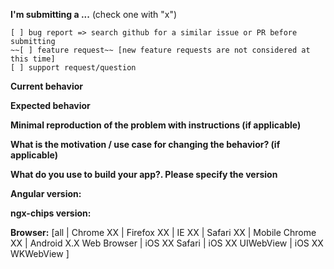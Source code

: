 <!--
DON'T REMOVE THE TEMPLATE
IF YOU DON'T FILL OUT THE FOLLOWING INFORMATION WE WILL CLOSE YOUR ISSUE WITHOUT INVESTIGATING
-->

**I'm submitting a ...**  (check one with "x")
```
[ ] bug report => search github for a similar issue or PR before submitting
~~[ ] feature request~~ [new feature requests are not considered at this time]
[ ] support request/question
```


**Current behavior**
<!-- Describe how the bug manifests. -->



**Expected behavior**
<!-- Describe what the behavior would be without the bug. -->



**Minimal reproduction of the problem with instructions (if applicable)**
<!--
If the current behavior is a bug or you can illustrate your feature request better with an example,
please provide the *STEPS TO REPRODUCE*. If the bug is caused in conjunction with a 3rd party, please provide an online demo.
-->



**What is the motivation / use case for changing the behavior? (if applicable)**
<!-- Describe the motivation or the concrete use case -->



**What do you use to build your app?. Please specify the version**
<!-- SystemJS, Webpack, angular-cli, etc... -->


**Angular version:** 
<!-- Check whether this is still an issue in the most recent Angular version -->



**ngx-chips version:**
<!-- Check whether this is still an issue in the most recent ngx-chips version -->


**Browser:** [all | Chrome XX | Firefox XX | IE XX | Safari XX | Mobile Chrome XX | Android X.X Web Browser | iOS XX Safari | iOS XX UIWebView | iOS XX WKWebView ]
<!-- All browsers where this could be reproduced -->
